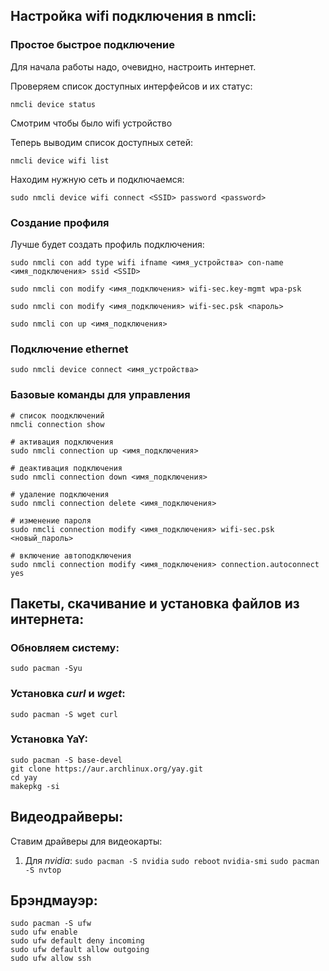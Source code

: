 
## __Настройка wifi подключения в nmcli:__

### Простое быстрое подключение
Для начала работы надо, очевидно, настроить интернет.

Проверяем список доступных интерфейсов и их статус:
```
nmcli device status
```
Смотрим чтобы было wifi устройство

Теперь выводим список доступных сетей:
```
nmcli device wifi list
```

Находим нужную сеть и подключаемся:
```
sudo nmcli device wifi connect <SSID> password <password>
```


### Создание профиля
Лучше будет создать профиль подключения:
```
sudo nmcli con add type wifi ifname <имя_устройства> con-name <имя_подключения> ssid <SSID>

sudo nmcli con modify <имя_подключения> wifi-sec.key-mgmt wpa-psk

sudo nmcli con modify <имя_подключения> wifi-sec.psk <пароль>

sudo nmcli con up <имя_подключения>
```

### Подключение ethernet
```
sudo nmcli device connect <имя_устройства>
```

### Базовые команды для управления
```
# список поодключений
nmcli connection show

# активация подключения
sudo nmcli connection up <имя_подключения>

# деактивация подключения
sudo nmcli connection down <имя_подключения>

# удаление подключения
sudo nmcli connection delete <имя_подключения>

# изменение пароля
sudo nmcli connection modify <имя_подключения> wifi-sec.psk <новый_пароль>

# включение автоподключения
sudo nmcli connection modify <имя_подключения> connection.autoconnect yes
```


## __Пакеты, скачивание и установка файлов из интернета:__

### Обновляем систему:
```
sudo pacman -Syu
```

### Установка _curl_ и _wget_:
```
sudo pacman -S wget curl
```

### Установка YaY:
```
sudo pacman -S base-devel
git clone https://aur.archlinux.org/yay.git
cd yay
makepkg -si
```

## __Видеодрайверы:__

Ставим драйверы для видеокарты:
1) Для _nvidia_:
	`sudo pacman -S nvidia`
	`sudo reboot`
	`nvidia-smi`
	`sudo pacman -S nvtop`

## __Брэндмауэр:__
```
sudo pacman -S ufw
sudo ufw enable
sudo ufw default deny incoming
sudo ufw default allow outgoing
sudo ufw allow ssh
```
